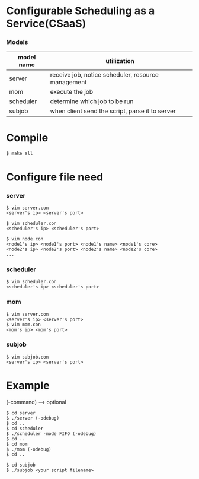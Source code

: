# Configurable Scheduling as a Service(CSaaS)

### Models

model name | utilization
------------ | -------------
server | receive job, notice scheduler, resource management
mom | execute the job
scheduler | determine which job to be run
subjob | when client send the script, parse it to server

# Compile
```
$ make all
```

# Configure file need
### server
```
$ vim server.con
<server's ip> <server's port>

$ vim scheduler.con
<scheduler's ip> <scheduler's port>

$ vim node.con
<node1's ip> <node1's port> <node1's name> <node1's core>
<node2's ip> <node2's port> <node2's name> <node2's core>
...

```

### scheduler
```
$ vim scheduler.con
<scheduler's ip> <scheduler's port>
```

### mom
```
$ vim server.con
<server's ip> <server's port>
$ vim mom.con
<mom's ip> <mom's port>
```

### subjob
```
$ vim subjob.con
<server's ip> <server's port>
```

# Example
(-command) --> optional

```
$ cd server
$ ./server (-odebug)
$ cd ..
$ cd scheduler
$ ./scheduler -mode FIFO (-odebug)
$ cd ..
$ cd mom
$ ./mom (-odebug)
$ cd ..

$ cd subjob
$ ./subjob <your script filename>
```

